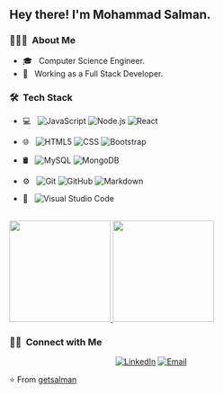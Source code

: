 
<h2> Hey there! I'm Mohammad Salman.</h2>

<h3> 👨🏻‍💻 &nbsp;About Me </h3>

- 🎓 &nbsp; Computer Science Engineer.
- 💼 &nbsp; Working as a Full Stack Developer.

<h3> 🛠 &nbsp;Tech Stack</h3>

- 💻 &nbsp;
  ![JavaScript](https://img.shields.io/badge/-JavaScript-333333?style=flat&logo=javascript)
  ![Node.js](https://img.shields.io/badge/-Node.js-333333?style=flat&logo=node.js)
  ![React](https://img.shields.io/badge/-React-333333?style=flat&logo=react)
- 🌐 &nbsp;
  ![HTML5](https://img.shields.io/badge/-HTML5-333333?style=flat&logo=HTML5)
  ![CSS](https://img.shields.io/badge/-CSS-333333?style=flat&logo=CSS3&logoColor=1572B6)
  ![Bootstrap](https://img.shields.io/badge/-Bootstrap-333333?style=flat&logo=bootstrap&logoColor=563D7C)

- 🛢 &nbsp;
  ![MySQL](https://img.shields.io/badge/-MySQL-333333?style=flat&logo=mysql)
  ![MongoDB](https://img.shields.io/badge/-MongoDB-333333?style=flat&logo=mongodb)
- ⚙️ &nbsp;
  ![Git](https://img.shields.io/badge/-Git-333333?style=flat&logo=git)
  ![GitHub](https://img.shields.io/badge/-GitHub-333333?style=flat&logo=github)
  ![Markdown](https://img.shields.io/badge/-Markdown-333333?style=flat&logo=markdown)
- 🔧 &nbsp;
  ![Visual Studio Code](https://img.shields.io/badge/-Visual%20Studio%20Code-333333?style=flat&logo=visual-studio-code&logoColor=007ACC)
  

 

<br/>

<a href="https://github.com/getsalman">
  <img height="180em" src="https://github-readme-stats.vercel.app/api?username=getsalman&theme=buefy&show_icons=true" />
  <img height="180em" src="https://github-readme-stats.vercel.app/api/top-langs/?username=getsalman&theme=buefy&layout=compact" />
</a>

<br/>

<h3> 🤝🏻 &nbsp;Connect with Me </h3>

<p align="center">
<a href="https://www.linkedin.com/in/getsalman/"><img alt="LinkedIn" src="https://img.shields.io/badge/LinkedIn-Mohammad%20Salman%-blue?style=flat-square&logo=linkedin"></a>
<a href="mailto:getmdsalman@gmail.com"><img alt="Email" src="https://img.shields.io/badge/Email-getmdsalman@gmail.com-blue?style=flat-square&logo=gmail"></a>
</p>

⭐️ From [getsalman](https://github.com/getsalman)
